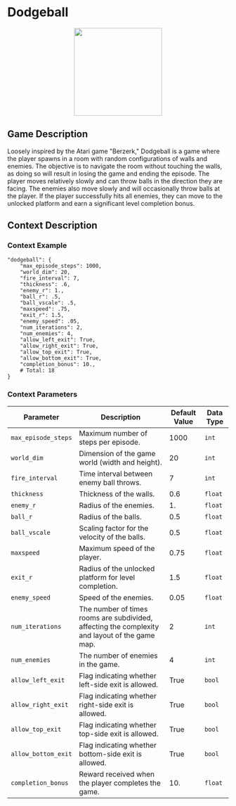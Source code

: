 # Dodgeball

<div style="text-align:center">
   <img src="https://raw.githubusercontent.com/openai/procgen/master/screenshots/dodgeball.png" width="200px">
</div>

## Game Description
Loosely inspired by the Atari game "Berzerk," Dodgeball is a game where the player spawns in a room with random configurations of walls and enemies. The objective is to navigate the room without touching the walls, as doing so will result in losing the game and ending the episode. The player moves relatively slowly and can throw balls in the direction they are facing. The enemies also move slowly and will occasionally throw balls at the player. If the player successfully hits all enemies, they can move to the unlocked platform and earn a significant level completion bonus.

## Context Description

### Context Example
```
"dodgeball": {
    "max_episode_steps": 1000,
    "world_dim": 20,
    "fire_interval": 7,
    "thickness": .6,
    "enemy_r": 1.,
    "ball_r": .5,
    "ball_vscale": .5,
    "maxspeed": .75,
    "exit_r": 1.5,
    "enemy_speed": .05,
    "num_iterations": 2,
    "num_enemies": 4,
    "allow_left_exit": True,
    "allow_right_exit": True,
    "allow_top_exit": True,
    "allow_bottom_exit": True,
    "completion_bonus": 10.,
    # Total: 18
}
```

### Context Parameters
| Parameter | Description | Default Value | Data Type |
|-----------|-------------|---------------|-----------|
|`max_episode_steps`| Maximum number of steps per episode. | 1000 | `int` |
|`world_dim`| Dimension of the game world (width and height). | 20 | `int` |
|`fire_interval`| Time interval between enemy ball throws. | 7 | `int` |
|`thickness`| Thickness of the walls. | 0.6 | `float` |
|`enemy_r`| Radius of the enemies. | 1. | `float` |
|`ball_r`| Radius of the balls. | 0.5 | `float` |
|`ball_vscale`| Scaling factor for the velocity of the balls. | 0.5 | `float` |
|`maxspeed`| Maximum speed of the player. | 0.75 | `float` |
|`exit_r`| Radius of the unlocked platform for level completion. | 1.5 | `float` |
|`enemy_speed`| Speed of the enemies. | 0.05 | `float` |
|`num_iterations`| The number of times rooms are subdivided, affecting the complexity and layout of the game map. | 2 | `int` |
|`num_enemies`| The number of enemies in the game. | 4 | `int` |
|`allow_left_exit`| Flag indicating whether left-side exit is allowed. | True | `bool` |
|`allow_right_exit`| Flag indicating whether right-side exit is allowed. | True | `bool` |
|`allow_top_exit`| Flag indicating whether top-side exit is allowed. | True | `bool` |
|`allow_bottom_exit`| Flag indicating whether bottom-side exit is allowed. | True | `bool` |
|`completion_bonus`| Reward received when the player completes the game. | 10. | `float` |

